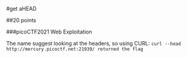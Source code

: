 #get aHEAD

##20 points

###picoCTF2021 Web Exploitation

The name suggest looking at the headers, so using CURL:
`curl --head http://mercury.picoctf.net:21939/ returned the flag`